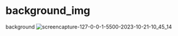 # background_img
 background
![screencapture-127-0-0-1-5500-2023-10-21-10_45_14](https://github.com/Ansh-02/background_img/assets/144118177/755472b2-280f-45b2-abba-b9428445e46d)
 
